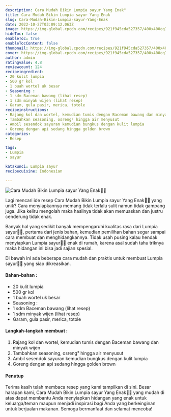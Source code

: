 ```yaml
---
description: Cara Mudah Bikin Lumpia sayur Yang Enak"
title: Cara Mudah Bikin Lumpia sayur Yang Enak
slug: Cara-Mudah-Bikin-Lumpia-sayur-Yang-Enak
date: 2022-10-27T03:09:12.063Z
image: https://img-global.cpcdn.com/recipes/921f945cda527357/400x400cq70/photo.jpg
hideToc: false
enableToc: true
enableTocContent: false
thumbnail: https://img-global.cpcdn.com/recipes/921f945cda527357/400x400cq70/photo.jpg
cover: https://img-global.cpcdn.com/recipes/921f945cda527357/400x400cq70/photo.jpg
author: admin
ratingvalue: 4.8
reviewcount: 124
recipeingredient:
- 20 kulit lumpia
- 500 gr kol
- 1 buah wortel uk besar
- Seasoning :
- 1 sdm Baceman bawang (lihat resep)
- 1 sdm minyak wijen (lihat resep)
- Garam, gula pasir, merica, totole
recipeinstructions:
- Rajang kol dan wortel, kemudian tumis dengan Baceman bawang dan minyak wijen
- Tambahkan seasoning, osreng² hingga air menyusut
- Ambil sesendok sayuran kemudian bungkus dengan kulit lumpia
- Goreng dengan api sedang hingga golden brown
categories:
- Resep

tags:
- Lumpia
- sayur

katakunci: Lumpia sayur
recipecuisine: Indonesian

---
```


![Cara Mudah Bikin Lumpia sayur Yang Enak👩‍🍳](https://img-global.cpcdn.com/recipes/921f945cda527357/400x400cq70/photo.jpg)

Lagi mencari ide resep Cara Mudah Bikin Lumpia sayur Yang Enak👩‍🍳 yang unik? Cara menyiapkannya memang tidak terlalu sulit namun tidak gampang juga. Jika keliru mengolah maka hasilnya tidak akan memuaskan dan justru cenderung tidak enak.

Banyak hal yang sedikit banyak mempengaruhi kualitas rasa dari Lumpia sayur👩‍🍳, pertama dari jenis bahan, kemudian pemilihan bahan segar sampai cara membuat dan menghidangkannya. Tidak usah pusing kalau hendak menyiapkan Lumpia sayur👩‍🍳 enak di rumah, karena asal sudah tahu triknya maka hidangan ini bisa jadi sajian spesial.

Di bawah ini ada beberapa cara mudah dan praktis untuk membuat Lumpia sayur👩‍🍳 yang siap dikreasikan.

<!--inarticleads1-->

#### Bahan-bahan :

- 20 kulit lumpia
- 500 gr kol
- 1 buah wortel uk besar
- Seasoning :
- 1 sdm Baceman bawang (lihat resep)
- 1 sdm minyak wijen (lihat resep)
- Garam, gula pasir, merica, totole

<!--inarticleads2-->

#### Langkah-langkah membuat :

1. Rajang kol dan wortel, kemudian tumis dengan Baceman bawang dan minyak wijen
1. Tambahkan seasoning, osreng² hingga air menyusut
1. Ambil sesendok sayuran kemudian bungkus dengan kulit lumpia
1. Goreng dengan api sedang hingga golden brown

#### Penutup

Terima kasih telah membaca resep yang kami tampilkan di sini. Besar harapan kami, Cara Mudah Bikin Lumpia sayur Yang Enak👩‍🍳 yang mudah di atas dapat membantu Anda menyiapkan hidangan yang enak untuk keluarga/teman maupun menjadi inspirasi bagi Anda yang berkeinginan untuk berjualan makanan. Semoga bermanfaat dan selamat mencoba!